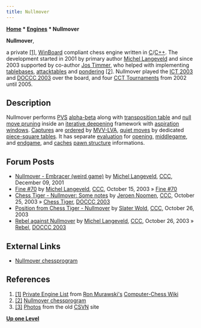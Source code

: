 ```yaml
---
title: Nullmover
---
```

**[Home](Home "Home") \* [Engines](Engines "Engines") \* Nullmover**


**Nullmover**,  

a private <a id="cite-note-1" href="#cite-ref-1">[1]</a>, 
[WinBoard](WinBoard "WinBoard") compliant chess engine written in [C](C "C")/[C++](Cpp "Cpp"). The development started in 2001 by primary author [Michel Langeveld](Michel_Langeveld "Michel Langeveld") and since 2003 supported by co-author [Jos Timmer](index.php?title=Jos_Timmer&action=edit&redlink=1 "Jos Timmer (page does not exist)"), 
who helped with implementing [tablebases](Endgame_Tablebases "Endgame Tablebases"), [attacktables](Attack_and_Defend_Maps "Attack and Defend Maps") and [pondering](Pondering "Pondering") <a id="cite-note-2" href="#cite-ref-2">[2]</a>. 
Nullmover played the [ICT 2003](ICT_2003 "ICT 2003") and [DOCCC 2003](DOCCC_2003 "DOCCC 2003") over the board, and four [CCT Tournaments](CCT_Tournaments "CCT Tournaments") from 2002 until 2005.



## Description


Nullmover performs [PVS](Principal_Variation_Search "Principal Variation Search") [alpha-beta](Alpha-Beta "Alpha-Beta") along with [transposition table](Transposition_Table "Transposition Table") and [null move pruning](Null_Move_Pruning "Null Move Pruning") inside an [iterative deepening](Iterative_Deepening "Iterative Deepening") framework with [aspiration windows](Aspiration_Windows "Aspiration Windows"). [Captures](Captures "Captures") are [ordered](Move_Ordering "Move Ordering") by [MVV-LVA](MVV-LVA "MVV-LVA"), [quiet moves](Quiet_Moves "Quiet Moves") by dedicated [piece-square tables](Piece-Square_Tables "Piece-Square Tables"). 
It has separate [evaluation](Evaluation "Evaluation") for [opening](Opening "Opening"), [middlegame](Middlegame "Middlegame"), and [endgame](Endgame "Endgame"), and [caches](Pawn_Hash_Table "Pawn Hash Table") [pawn structure](Pawn_Structure "Pawn Structure") informations.



## Forum Posts


* [Nullmover - Embracer (weird game)](https://www.stmintz.com/ccc/index.php?id=201147) by [Michel Langeveld](Michel_Langeveld "Michel Langeveld"), [CCC](CCC "CCC"), December 09, 2001
* [Fine #70](https://www.stmintz.com/ccc/index.php?id=321449) by [Michel Langeveld](Michel_Langeveld "Michel Langeveld"), [CCC](CCC "CCC"), October 15, 2003 » [Fine #70](Lasker-Reichhelm_Position "Lasker-Reichhelm Position")
* [Chess Tiger - Nullmover: Some notes](https://www.stmintz.com/ccc/index.php?id=323671) by [Jeroen Noomen](Jeroen_Noomen "Jeroen Noomen"), [CCC](CCC "CCC"), October 25, 2003 » [Chess Tiger](Chess_Tiger "Chess Tiger"), [DOCCC 2003](DOCCC_2003 "DOCCC 2003")
* [Position from Chess Tiger - Nullmover](https://www.stmintz.com/ccc/index.php?id=323782) by [Slater Wold](index.php?title=Slater_Wold&action=edit&redlink=1 "Slater Wold (page does not exist)"), [CCC](CCC "CCC"), October 26, 2003
* [Rebel against Nullmover](https://www.stmintz.com/ccc/index.php?id=323799) by [Michel Langeveld](Michel_Langeveld "Michel Langeveld"), [CCC](CCC "CCC"), October 26, 2003 » [Rebel](Rebel "Rebel"), [DOCCC 2003](DOCCC_2003 "DOCCC 2003")


## External Links


* [Nullmover chessprogram](https://mlngveld.home.xs4all.nl/nullmover/)


## References


1. <a id="cite-ref-1" href="#cite-note-1">[1]</a> [Private Engine List](http://computer-chess.org/doku.php?id=computer_chess:wiki:lists:private_engine_list) from [Ron Murawski's](Ron_Murawski "Ron Murawski") [Computer-Chess Wiki](http://computer-chess.org/doku.php?id=home)
2. <a id="cite-ref-2" href="#cite-note-2">[2]</a> [Nullmover chessprogram](https://mlngveld.home.xs4all.nl/nullmover/)
3. <a id="cite-ref-3" href="#cite-note-3">[3]</a> [Photos](https://old.csvn.nl/mei2003toernooi.html) from the old [CSVN](CSVN "CSVN") site

**[Up one Level](Engines "Engines")**







 
